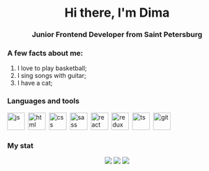 <div id="header" align="center">
    <h1>Hi there, I'm  Dima </h1>
    <h3>Junior Frontend Developer from Saint Petersburg</h3>
</div>

### A few facts about me:
1. I love to play basketball;
2. I sing songs with guitar;
3. I have a cat;

### Languages and tools
<img src="https://cdn.jsdelivr.net/gh/devicons/devicon/icons/javascript/javascript-original.svg" title="js" width="40" height="40"/>&nbsp;
<img src="https://cdn.jsdelivr.net/gh/devicons/devicon/icons/html5/html5-original.svg" title="html" width="40" height="40"/>&nbsp;
<img src="https://cdn.jsdelivr.net/gh/devicons/devicon/icons/css3/css3-original.svg" title="css" width="40" height="40"/>&nbsp;
<img src="https://cdn.jsdelivr.net/gh/devicons/devicon/icons/sass/sass-original.svg" title="sass" width="40" height="40"/>&nbsp;
<img src="https://cdn.jsdelivr.net/gh/devicons/devicon/icons/react/react-original.svg" title="react" width="40" height="40"/>&nbsp;
<img src="https://cdn.jsdelivr.net/gh/devicons/devicon/icons/redux/redux-original.svg" title="redux" width="40" height="40"/>&nbsp;
<img src="https://cdn.jsdelivr.net/gh/devicons/devicon/icons/typescript/typescript-original.svg" title="ts" width="40" height="40"/>&nbsp;
<img src="https://cdn.jsdelivr.net/gh/devicons/devicon/icons/git/git-plain.svg" title="git" width="40" height="40"/>&nbsp;
          
### My stat
<div id="stat" align="center">
	<img src="https://github-profile-summary-cards.vercel.app/api/cards/profile-details?username=lokrand&theme=github">
	<img src="https://github-profile-summary-cards.vercel.app/api/cards/most-commit-language?username=lokrand&theme=github"/>
	<img src="https://github-profile-summary-cards.vercel.app/api/cards/stats?username=lokrand&theme=github"/>	
</div>
